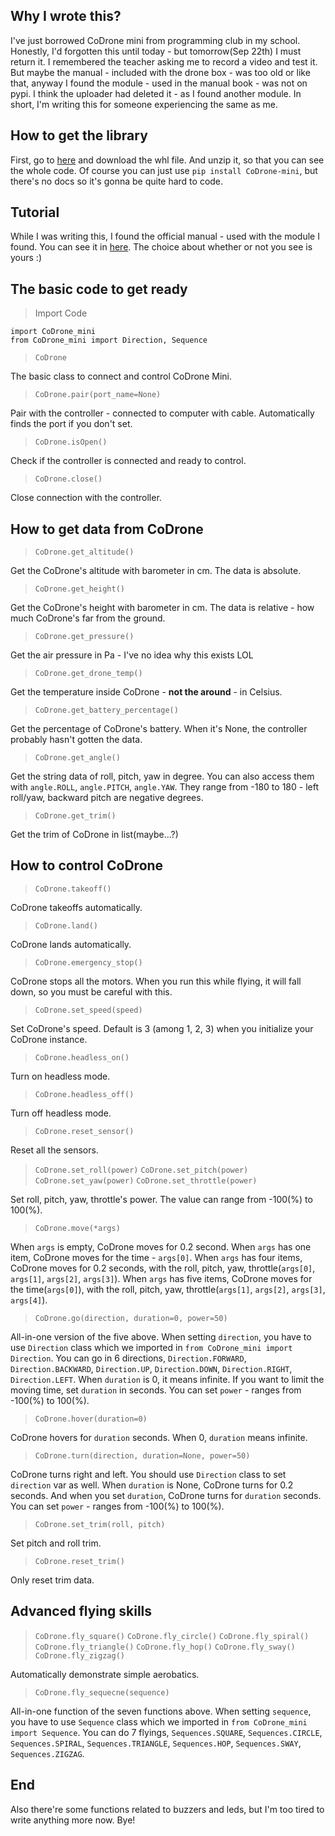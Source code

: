 ## Why I wrote this? 
I've just borrowed CoDrone mini from programming club in my school. Honestly, I'd forgotten this until today - but tomorrow(Sep 22th) I must return it. I remembered the teacher asking me to record a video and test it. But maybe the manual - included with the drone box - was too old or like that, anyway I found the module - used in the manual book - was not on pypi. I think the uploader had deleted it - as I found another module. In short, I'm writing this for someone experiencing the same as me. 

## How to get the library 
First, go to [here](https://pypi.org/project/CoDrone-mini/#files) and download the whl file. And unzip it, so that you can see the whole code.
Of course you can just use `pip install CoDrone-mini`, but there's no docs so it's gonna be quite hard to code.

## Tutorial 
While I was writing this, I found the official manual - used with the module I found. You can see it in [here](https://learn.robolink.com/course/codrone-mini-with-python/). The choice about whether or not you see is yours :) 

## The basic code to get ready 
> Import Code 

```
import CoDrone_mini
from CoDrone_mini import Direction, Sequence
```

> `CoDrone` 

The basic class to connect and control CoDrone Mini. 
> `CoDrone.pair(port_name=None)` 

Pair with the controller - connected to computer with cable. Automatically finds the port if you don't set. 
> `CoDrone.isOpen()` 

Check if the controller is connected and ready to control. 
> `CoDrone.close()` 

Close connection with the controller. 

## How to get data from CoDrone 
> `CoDrone.get_altitude()` 

Get the CoDrone's altitude with barometer in cm. The data is absolute. 
> `CoDrone.get_height()` 

Get the CoDrone's height with barometer in cm. The data is relative - how much CoDrone's far from the ground. 
> `CoDrone.get_pressure()` 

Get the air pressure in Pa - I've no idea why this exists LOL 
> `CoDrone.get_drone_temp()` 

Get the temperature inside CoDrone - **not the around** - in Celsius. 
> `CoDrone.get_battery_percentage()` 

Get the percentage of CoDrone's battery. When it's None, the controller probably hasn't gotten the data. 
> `CoDrone.get_angle()`  

Get the string data of roll, pitch, yaw in degree. You can also access them with `angle.ROLL`, `angle.PITCH`, `angle.YAW`.
They range from -180 to 180 - left roll/yaw, backward pitch are negative degrees. 
> `CoDrone.get_trim()` 

Get the trim of CoDrone in list(maybe...?) 

## How to control CoDrone 
> `CoDrone.takeoff()` 

CoDrone takeoffs automatically. 
> `CoDrone.land()` 

CoDrone lands automatically. 
> `CoDrone.emergency_stop()` 

CoDrone stops all the motors. When you run this while flying, it will fall down, so you must be careful with this. 
> `CoDrone.set_speed(speed)` 

Set CoDrone's speed. Default is 3 (among 1, 2, 3) when you initialize your CoDrone instance. 
> `CoDrone.headless_on()` 

Turn on headless mode. 
> `CoDrone.headless_off()` 

Turn off headless mode. 
> `CoDrone.reset_sensor()` 

Reset all the sensors. 
> `CoDrone.set_roll(power)` 
> `CoDrone.set_pitch(power)` 
> `CoDrone.set_yaw(power)` 
> `CoDrone.set_throttle(power)` 

Set roll, pitch, yaw, throttle's power. The value can range from -100(%) to 100(%). 
> `CoDrone.move(*args)` 

When `args` is empty, CoDrone moves for 0.2 second. 
When `args` has one item, CoDrone moves for the time - `args[0]`. 
When `args` has four items, CoDrone moves for 0.2 seconds, with the roll, pitch, yaw, throttle(`args[0]`, `args[1]`, `args[2]`, `args[3]`). 
When `args` has five items, CoDrone moves for the time(`args[0]`), with the roll, pitch, yaw, throttle(`args[1]`, `args[2]`, `args[3]`, `args[4]`). 
> `CoDrone.go(direction, duration=0, power=50)` 

All-in-one version of the five above. 
When setting `direction`, you have to use `Direction` class which we imported in `from CoDrone_mini import Direction`. 
You can go in 6 directions, `Direction.FORWARD`, `Direction.BACKWARD`, `Direction.UP`, `Direction.DOWN`, `Direction.RIGHT`, `Direction.LEFT`. 
When `duration` is 0, it means infinite. If you want to limit the moving time, set `duration` in seconds. 
You can set `power` - ranges from -100(%) to 100(%). 
> `CoDrone.hover(duration=0)` 

CoDrone hovers for `duration` seconds. When 0, `duration` means infinite. 
> `CoDrone.turn(direction, duration=None, power=50)` 

CoDrone turns right and left. You should use `Direction` class to set `direction` var as well. 
When `duration` is None, CoDrone turns for 0.2 seconds. And when you set `duration`, CoDrone turns for `duration` seconds. 
You can set `power` - ranges from -100(%) to 100(%). 
> `CoDrone.set_trim(roll, pitch)` 

Set pitch and roll trim. 
> `CoDrone.reset_trim()` 

Only reset trim data. 

## Advanced flying skills 
> `CoDrone.fly_square()` 
> `CoDrone.fly_circle()` 
> `CoDrone.fly_spiral()` 
> `CoDrone.fly_triangle()` 
> `CoDrone.fly_hop()` 
> `CoDrone.fly_sway()` 
> `CoDrone.fly_zigzag()` 

Automatically demonstrate simple aerobatics. 
> `CoDrone.fly_sequecne(sequence)` 

All-in-one function of the seven functions above. 
When setting `sequence`, you have to use `Sequence` class which we imported in `from CoDrone_mini import Sequence`. 
You can do 7 flyings, `Sequences.SQUARE`, `Sequences.CIRCLE`, `Sequences.SPIRAL`, `Sequences.TRIANGLE`, `Sequences.HOP`, `Sequences.SWAY`, `Sequences.ZIGZAG`. 

## End 
Also there're some functions related to buzzers and leds, but I'm too tired to write anything more now.
Bye!

